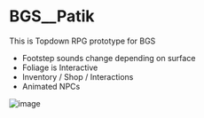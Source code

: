 # BGS__Patik
This is Topdown RPG prototype for BGS
- Footstep sounds change depending on surface
- Foliage is Interactive
- Inventory / Shop / Interactions
- Animated NPCs

![image](https://github.com/Patix/BGS__Patik/assets/9970874/44968489-85e9-457a-927e-74f76cee0115)







